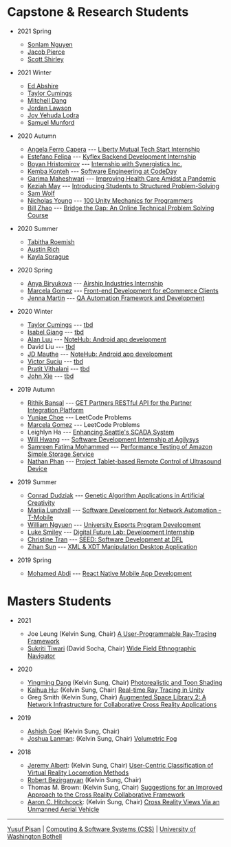 
# Capstone & Research Students

- 2021 Spring
  - [Sonlam Nguyen](https://www.linkedin.com/in/sonlamnguyen/)
  - [Jacob Pierce](https://www.linkedin.com/in/jpierce2626/)
  - [Scott Shirley](https://www.linkedin.com/in/scottin3d/)

- 2021 Winter
  - [Ed Abshire](https://www.linkedin.com/in/eabshire/)
  - [Taylor Cumings](https://www.linkedin.com/in/tcumings/)
  - [Mitchell Dang](https://www.linkedin.com/in/mlcdang/)
  - [Jordan Lawson](https://www.linkedin.com/in/jordanlawsoncss/)
  - [Joy Yehuda Lodra](https://www.linkedin.com/in/joy-lodra-888b9615a/)
  - [Samuel Munford](https://www.linkedin.com/in/samuel-munford-465ab6172/)
  


- 2020 Autumn
  - [Angela Ferro Capera](https://www.linkedin.com/in/angela-ferro-capera/) --- [Liberty Mutual Tech Start Internship](./people/angelacapera)
  - [Estefano Felipa](https://www.linkedin.com/in/estefanofelipa/) --- [Kyflex Backend Development Internship](./people/estefanofelipa)
  - [Boyan Hristomirov](https://www.linkedin.com/in/bhristov96/) --- [Internship with Synergistics Inc.](./people/boyanhristomirov)
  - [Kemba Konteh](https://www.linkedin.com/in/kemba-konteh/) --- [Software Engineering at CodeDay](./people/kembakonteh)
  - [Garima Maheshwari](https://www.linkedin.com/in/garima-maheshwari-802511179/) --- [Improving Health Care Amidst a Pandemic](./people/garimamaheshwari)
  - [Keziah May](https://www.linkedin.com/in/keziahmay/) --- [Introducing Students to Structured Problem-Solving](./people/kezmay)
  - [Sam Wolf](https://www.linkedin.com/in/sam-f-wolf/)
  - [Nicholas Young](https://www.linkedin.com/in/nhyoung/)  --- [100 Unity Mechanics for Programmers](./people/nicholasyoung)
  - [Bill Zhao](https://www.linkedin.com/in/iambillzhao/) --- [Bridge the Gap: An Online Technical Problem Solving Course](./people/billzhao)

- 2020 Summer
  - [Tabitha Roemish](https://www.linkedin.com/in/tabitha-roemish-589b5956/)
  - [Austin Rich](https://www.linkedin.com/in/auserich/)
  - [Kayla Sprague](https://www.linkedin.com/in/kayla-sprague/)
  
- 2020 Spring
  - [Anya Biryukova](https://www.linkedin.com/in/anyabiryukova/) --- [Airship Industries Internship](./people/anyabiryukova)
  - [Marcela Gomez](https://www.linkedin.com/in/mgomezuwb/) --- [Front-end Development for eCommerce Clients](./people/marcelagomez)
  - [Jenna Martin](https://www.linkedin.com/in/jennamartin90/) --- [QA Automation Framework and Development](./people/jennamartin)

- 2020 Winter
  - [Taylor Cumings](https://www.linkedin.com/in/tcumings/) --- [tbd](./people/taylorcumings)
  - [Isabel Giang](https://www.linkedin.com/in/isabel-giang/) --- [tbd](./people/isabelgang)
  - [Alan Luu](https://www.linkedin.com/in/alan-luu-579837107/) --- [NoteHub: Android app development](./people/alanluu)
  - David Liu --- [tbd](./people/davidliu)
  - [JD Mauthe](https://www.linkedin.com/in/jdmauthe/) --- [NoteHub: Android app development](./people/jdmauthe)
  - [Victor Suciu](https://www.linkedin.com/in/victorsuciu/) --- [tbd](./people/victorsucio)
  - [Pratit Vithalani](https://www.linkedin.com/in/pratit-vithalani/) --- [tbd](./people/pratitvithalani)
  - [John Xie](https://www.linkedin.com/in/jxie29/) --- [tbd](./people/johnxie)

- 2019 Autumn
  - [Rithik Bansal](https://www.linkedin.com/in/rithikbansal05/) --- [GET Partners RESTful API for the Partner Integration Platform](./people/rithikbansal)
  - [Yunjae Choe](https://www.linkedin.com/in/yunjae-cho/) --- LeetCode Problems
  - [Marcela Gomez](https://www.linkedin.com/in/mgomezuwb/) --- LeetCode Problems
  - Leighlyn Ha --- [Enhancing Seattle's SCADA System](./people/leighlynha)
  - [Will Hwang](https://www.linkedin.com/in/will-hwang/) --- [Software Development Internship at Agilysys](./people/willhwang)
  - [Samreen Fatima Mohammed](https://www.linkedin.com/in/samreen-mohammed-6b3492192/) --- [Performance Testing of Amazon Simple Storage Service](./people/samreenmohammed)
  - [Nathan Phan](https://www.linkedin.com/in/nathan-p-033a06112/) --- [Project Tablet-based Remote Control of Ultrasound Device](./people/nathanphan)
  
- 2019 Summer
  - [Conrad Dudziak](https://www.linkedin.com/in/conrad-dudziak-1a4b1716b/) --- [Genetic Algorithm Applications in Artificial Creativity](./people/conraddudziak)
  - [Mariia Lundvall](https://www.linkedin.com/in/marialundvall/) --- [Software Development for Network Automation - T-Mobile](./people/mariialundvall)
  - [William Ngyuen](https://www.linkedin.com/in/willnguyen18/) --- [University Esports Program Development](./people/williamnguyen)
  - [Luke Smiley](https://www.linkedin.com/in/luke-smiley-7bb111184/) --- [Digital Future Lab: Development Internship](./people/lukesmiley)
  - [Christine Tran](https://www.linkedin.com/in/christine-tran-a0831014a/) --- [SEED: Software Development at DFL](./people/christinetran)
  - [Zihan Sun](https://www.linkedin.com/in/zihan-sun/) --- [XML & XDT Manipulation Desktop Application](./people/zihansun)

- 2019 Spring
  - [Mohamed Abdi](https://www.linkedin.com/in/moabdi21/) --- [React Native Mobile App Development](./people/mohamedabdi)

# Masters Students

- 2021
  - Joe Leung (Kelvin Sung, Chair) [A User-Programmable Ray-Tracing Framework](./people/joeleung)
  - [Sukriti Tiwari](https://www.linkedin.com/in/tiwarisukriti/) (David Socha, Chair) [Wide Field Ethnographic Navigator](./people/sukrititiwari)
- 2020
  - [Yingming Dang](https://www.linkedin.com/in/yingming-dang-05a05b141/) (Kelvin Sung, Chair) [Photorealistic and Toon Shading](./people/yingmingdang)
  - [Kaihua Hu](https://www.linkedin.com/in/kaihuahu/): (Kelvin Sung, Chair) [Real-time Ray Tracing in Unity](./people/kaihuaha)
  - Greg Smith (Kelvin Sung, Chair) [Augmented Space Library 2: A Network Infrastructure for Collaborative Cross Reality Applications](./people/gregorysmith)
  
- 2019
  - [Ashish Goel](https://www.linkedin.com/in/goel-ashish/) (Kelvin Sung, Chair)
  - [Joshua Lanman](https://www.linkedin.com/in/joshlanman/):  (Kelvin Sung, Chair) [Volumetric Fog](./people/joshualanman)
  
- 2018
  - [Jeremy Albert](https://www.linkedin.com/in/jeremy3681/):  (Kelvin Sung, Chair) [User-Centric Classification of Virtual Reality Locomotion Methods](./people/jeremyalbert)
  - [Robert Bezirganyan](https://www.linkedin.com/in/robert-bezirganyan-095a9b4b/)  (Kelvin Sung, Chair)
  - Thomas M. Brown:  (Kelvin Sung, Chair) [Suggestions for an Improved Approach to the Cross Reality Collaborative Framework](./people/thomasbrown)
  - [Aaron C. Hitchcock](https://www.linkedin.com/in/aaron-hitchcock/):  (Kelvin Sung, Chair) [Cross Reality Views Via an Unmanned Aerial Vehicle](./people/aaronhitchcock)

***

[Yusuf Pisan](https://pisanorg.github.io/yusuf/) | [Computing & Software Systems (CSS)](https://www.uwb.edu/css) | [University of Washington Bothell](https://www.uwb.edu/)
